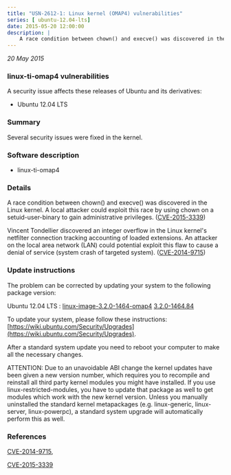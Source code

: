 ```yaml
---
title: "USN-2612-1: Linux kernel (OMAP4) vulnerabilities"
series: [ ubuntu-12.04-lts]
date: 2015-05-20 12:00:00
description: |
    A race condition between chown() and execve() was discovered in the Linux kernel. A local attacker could exploit this race by using chown on a setuid-user-binary to gain administrative privileges. ([CVE-2015-3339](http://people.ubuntu.com/~ubuntu-security/cve/CVE-2015-3339))
--- 
```

 
 

*20 May 2015*

### linux-ti-omap4 vulnerabilities

A security issue affects these releases of Ubuntu and its derivatives:

* Ubuntu 12.04 LTS

### Summary

Several security issues were fixed in the kernel. 

### Software description

* linux-ti-omap4 

### Details

A race condition between chown() and execve() was discovered in the Linux kernel. A local attacker could exploit this race by using chown on a setuid-user-binary to gain administrative privileges. ([CVE-2015-3339](http://people.ubuntu.com/~ubuntu-security/cve/CVE-2015-3339))

Vincent Tondellier discovered an integer overflow in the Linux kernel&#39;s netfilter connection tracking accounting of loaded extensions. An attacker on the local area network (LAN) could potential exploit this flaw to cause a denial of service (system crash of targeted system). ([CVE-2014-9715](http://people.ubuntu.com/~ubuntu-security/cve/CVE-2014-9715)) 

### Update instructions

The problem can be corrected by updating your system to the following package version:

Ubuntu 12.04 LTS
 : [linux-image-3.2.0-1464-omap4](https://launchpad.net/ubuntu/+source/linux-ti-omap4) <span> [3.2.0-1464.84](https://launchpad.net/ubuntu/+source/linux-ti-omap4/3.2.0-1464.84) </span> 

To update your system, please follow these instructions: [https://wiki.ubuntu.com/Security/Upgrades](https://wiki.ubuntu.com/Security/Upgrades).

After a standard system update you need to reboot your computer to make all the necessary changes.

ATTENTION: Due to an unavoidable ABI change the kernel updates have been given a new version number, which requires you to recompile and reinstall all third party kernel modules you might have installed. If you use linux-restricted-modules, you have to update that package as well to get modules which work with the new kernel version. Unless you manually uninstalled the standard kernel metapackages (e.g. linux-generic, linux-server, linux-powerpc), a standard system upgrade will automatically perform this as well. 

### References

 
 [CVE-2014-9715](http://people.ubuntu.com/~ubuntu-security/cve/CVE-2014-9715), 

 [CVE-2015-3339](http://people.ubuntu.com/~ubuntu-security/cve/CVE-2015-3339)
 

